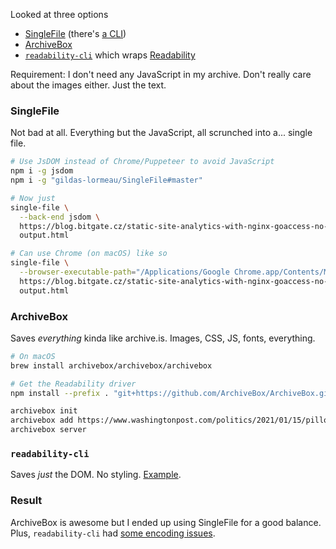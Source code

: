 Looked at three options

* [SingleFile](https://github.com/gildas-lormeau/SingleFile) (there's [a CLI](https://github.com/gildas-lormeau/SingleFile/blob/master/cli/README.MD#manual-installation))
* [ArchiveBox](https://archivebox.io/)
* [`readability-cli`](https://gitlab.com/gardenappl/readability-cli) which wraps [Readability](https://github.com/mozilla/readability)

Requirement: I don't need any JavaScript in my archive. Don't really care about the images either. Just the text.

### SingleFile

Not bad at all. Everything but the JavaScript, all scrunched into a... single file.

```bash
# Use JsDOM instead of Chrome/Puppeteer to avoid JavaScript
npm i -g jsdom
npm i -g "gildas-lormeau/SingleFile#master"

# Now just
single-file \
  --back-end jsdom \
  https://blog.bitgate.cz/static-site-analytics-with-nginx-goaccess-no-js \
  output.html

# Can use Chrome (on macOS) like so
single-file \
  --browser-executable-path="/Applications/Google Chrome.app/Contents/MacOS/Google Chrome" \
  https://blog.bitgate.cz/static-site-analytics-with-nginx-goaccess-no-js \
  output.html
```

### ArchiveBox

Saves _everything_ kinda like archive.is. Images, CSS, JS, fonts, everything.

```bash
# On macOS
brew install archivebox/archivebox/archivebox

# Get the Readability driver
npm install --prefix . "git+https://github.com/ArchiveBox/ArchiveBox.git"

archivebox init
archivebox add https://www.washingtonpost.com/politics/2021/01/15/pillow-salesman-apparently-has-some-ideas-about-declaring-martial-law/?utm_source=reddit.com
archivebox server
```

### `readability-cli`

Saves _just_ the DOM. No styling. [Example](https://static-log.nikhil.io/c/collatz-in-ts.html).

### Result

ArchiveBox is awesome but I ended up using SingleFile for a good balance. Plus, `readability-cli` had [some encoding issues](https://static-log.nikhil.io/c/collatz-in-ts.html). 
